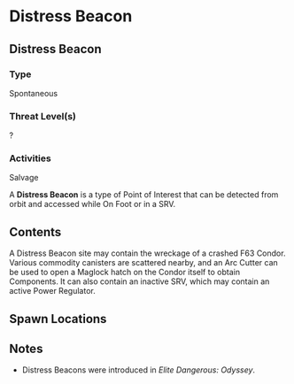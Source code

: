 # Distress Beacon
## Distress Beacon

### Type

Spontaneous

### Threat Level(s)

?

### Activities

Salvage

A **Distress Beacon** is a type of Point of Interest that can be detected from orbit and accessed while On Foot or in a SRV.

## Contents

A Distress Beacon site may contain the wreckage of a crashed F63 Condor. Various commodity canisters are scattered nearby, and an Arc Cutter can be used to open a Maglock hatch on the Condor itself to obtain Components. It can also contain an inactive SRV, which may contain an active Power Regulator.

## Spawn Locations

## Notes

- Distress Beacons were introduced in *Elite Dangerous: Odyssey*.